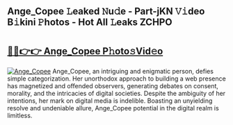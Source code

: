 ## Ange_Copee 𝙻eaked 𝙽u𝚍e - Part-jKN 𝚅𝚒deo B𝚒kini 𝙿hotos - Hot All 𝙻eaks ZCHPO

# <h2><a href="http://ld3kcg5.urlbe.top/?page=Ange_Copee">🔗🔗👉👉 Ange_Copee P𝚑oto𝚜Vid𝚎o</a></h2>

[![Ange_Copee](https://i.imgur.com/eBuTRDB.gif)](http://ld3kcg5.urlbe.top/?page=Ange_Copee)
Ange_Copee, an intriguing and enigmatic person, defies simple categorization. Her unorthodox approach to building a web presence has magnetized and offended observers, generating debates on consent, morality, and the intricacies of digital societies. Despite the ambiguity of her intentions, her mark on digital media is indelible. Boasting an unyielding resolve and undeniable allure, Ange_Copee potential in the digital realm is limitless.
